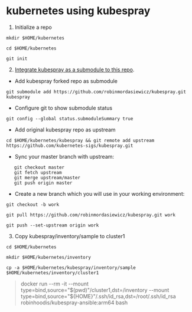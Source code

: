 # kubernetes using kubespray

1. Initialize a repo

  ```mkdir $HOME/kubernetes```

  ```cd $HOME/kubernetes```

  ```git init```

2. [Integrate kubespray as a submodule to this repo](https://github.com/kubernetes-sigs/kubespray/blob/master/docs/integration.md).

  - Add kubespray forked repo as submodule

   ```git submodule add https://github.com/robinmordasiewicz/kubespray.git kubespray```

  - Configure git to show submodule status
 
  ```git config --global status.submoduleSummary true```

  - Add original kubespray repo as upstream

  ```cd $HOME/kubernetes/kubespray && git remote add upstream https://github.com/kubernetes-sigs/kubespray.git```

  - Sync your master branch with upstream:

   ```ShellSession
      git checkout master
      git fetch upstream
      git merge upstream/master
      git push origin master
   ```

  - Create a new branch which you will use in your working environment:

   ```git checkout -b work```

   ```git pull https://github.com/robinmordasiewicz/kubespray.git work```

   ```git push --set-upstream origin work```

3. Copy kubespray/inventory/sample to cluster1

  ```cd $HOME/kubernetes```

  ```mkdir $HOME/kubernetes/inventory```

  ```cp -a $HOME/kubernetes/kubespray/inventory/sample $HOME/kubernetes/inventory/cluster1```

> docker run --rm -it --mount type=bind,source="$(pwd)"/cluster1,dst=/inventory --mount type=bind,source="${HOME}"/.ssh/id_rsa,dst=/root/.ssh/id_rsa robinhoodis/kubespray-ansible:arm64 bash
